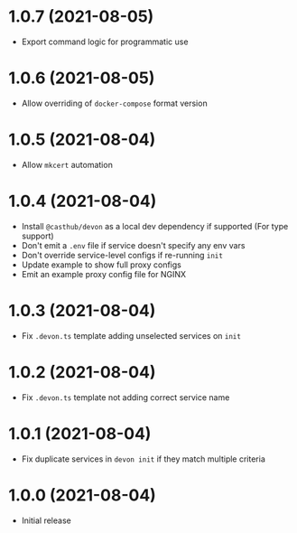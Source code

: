 # 1.0.7 (2021-08-05)

- Export command logic for programmatic use

# 1.0.6 (2021-08-05)

- Allow overriding of `docker-compose` format version

# 1.0.5 (2021-08-04)

- Allow `mkcert` automation

# 1.0.4 (2021-08-04)

- Install `@casthub/devon` as a local dev dependency if supported (For type support)
- Don't emit a `.env` file if service doesn't specify any env vars
- Don't override service-level configs if re-running `init`
- Update example to show full proxy configs
- Emit an example proxy config file for NGINX

# 1.0.3 (2021-08-04)

- Fix `.devon.ts` template adding unselected services on `init`

# 1.0.2 (2021-08-04)

- Fix `.devon.ts` template not adding correct service name

# 1.0.1 (2021-08-04)

- Fix duplicate services in `devon init` if they match multiple criteria

# 1.0.0 (2021-08-04)

- Initial release
